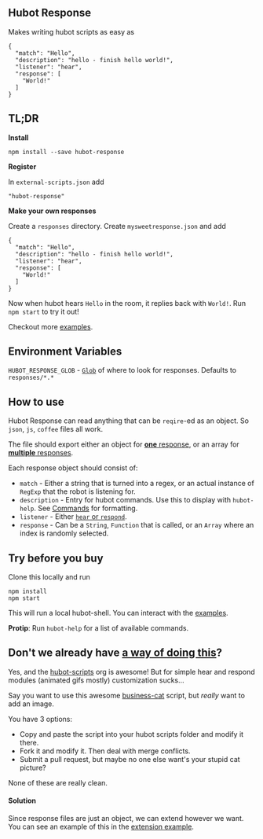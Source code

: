 ## Hubot Response

Makes writing hubot scripts as easy as

```
{
  "match": "Hello",
  "description": "hello - finish hello world!",
  "listener": "hear",
  "response": [
    "World!"
  ]
}
```

## TL;DR

**Install**

```
npm install --save hubot-response
```

**Register**

In `external-scripts.json` add

```
"hubot-response"
```

**Make your own responses**

Create a `responses` directory. Create `mysweetresponse.json` and add

```
{
  "match": "Hello",
  "description": "hello - finish hello world!",
  "listener": "hear",
  "response": [
    "World!"
  ]
}
```

Now when hubot hears `Hello` in the room, it replies back with `World!`. Run `npm start` to try it out!

Checkout more [examples](examples/).

## Environment Variables
`HUBOT_RESPONSE_GLOB` - [`Glob`](https://github.com/isaacs/node-glob) of where to look for responses. Defaults to `responses/*.*`

## How to use
Hubot Response can read anything that can be `reqire`-ed as an object. So `json`, `js`, `coffee` files all work.

The file should export either an object for [**one** response](examples/hello-world.json), or an array for [**multiple** responses](examples/multiple.coffee).

Each response object should consist of:
- `match` - Either a string that is turned into a regex, or an actual instance of `RegExp` that the robot is listening for.
- `description` - Entry for hubot commands. Use this to display with `hubot-help`. See [Commands](https://github.com/github/hubot/blob/master/docs/scripting.md#documenting-scripts) for formatting.
- `listener` - Either [`hear` or `respond`](https://github.com/github/hubot/blob/master/docs/scripting.md#hearing-and-responding).
- `response` - Can be a `String`, `Function` that is called, or an `Array` where an index is randomly selected.

## Try before you buy
Clone this locally and run

```
npm install
npm start
```

This will run a local hubot-shell. You can interact with the [examples](examples/).

**Protip**: Run `hubot-help` for a list of available commands.

## Don't we already have [a way of doing this](https://github.com/hubot-scripts)?
Yes, and the [hubot-scripts](https://github.com/hubot-scripts) org is awesome! But for simple hear and respond modules (animated gifs mostly) customization sucks...

Say you want to use this awesome [business-cat](https://github.com/hubot-scripts/hubot-business-cat) script, but *really* want to add an image.

You have 3 options:
- Copy and paste the script into your hubot scripts folder and modify it there.
- Fork it and modify it. Then deal with merge conflicts.
- Submit a pull request, but maybe no one else want's your stupid cat picture?

None of these are really clean.

#### Solution

Since response files are just an object, we can extend however we want. You can see an example of this in the [extension example](examples/extension.js).
